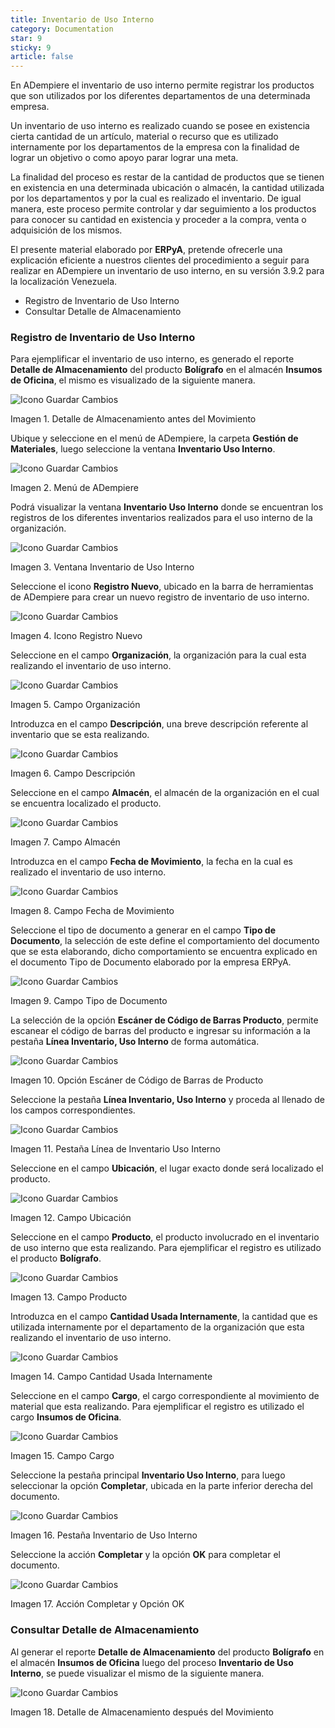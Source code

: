 ```yaml
---
title: Inventario de Uso Interno
category: Documentation
star: 9
sticky: 9
article: false
---
```


En ADempiere el inventario de uso interno permite registrar los productos que son utilizados por los diferentes departamentos de una determinada empresa.

Un inventario de uso interno es realizado cuando se posee en existencia cierta cantidad de un artículo, material o recurso que es utilizado internamente por los departamentos de la empresa con la finalidad de lograr un objetivo o como apoyo parar lograr una meta.

La finalidad del proceso es restar de la cantidad de productos que se tienen en existencia en una determinada ubicación o almacén, la cantidad utilizada por los departamentos y por la cual es realizado el inventario. De igual manera, este proceso permite controlar y dar seguimiento a los productos para conocer su cantidad en existencia y proceder a la compra, venta o adquisición de los mismos.

El presente material elaborado por **ERPyA**, pretende ofrecerle una explicación eficiente a nuestros clientes del procedimiento a seguir para realizar en ADempiere un inventario de uso interno, en su versión 3.9.2 para la localización Venezuela.

- Registro de Inventario de Uso Interno
- Consultar Detalle de Almacenamiento

### Registro de Inventario de Uso Interno

Para ejemplificar el inventario de uso interno, es generado el reporte **Detalle de Almacenamiento** del producto **Bolígrafo** en el almacén **Insumos de Oficina**, el mismo es visualizado de la siguiente manera.

![Icono Guardar Cambios](/assets/img/docs/materials-management/mam-materials-image1.png)

Imagen 1. Detalle de Almacenamiento antes del Movimiento

Ubique y seleccione en el menú de ADempiere, la carpeta **Gestión de Materiales**, luego seleccione la ventana **Inventario Uso Interno**.

![Icono Guardar Cambios](/assets/img/docs/materials-management/mam-materials-image2.png)

Imagen 2. Menú de ADempiere

Podrá visualizar la ventana **Inventario Uso Interno** donde se encuentran los registros de los diferentes inventarios realizados para el uso interno de la organización.

![Icono Guardar Cambios](/assets/img/docs/materials-management/mam-materials-image3.png)

Imagen 3. Ventana Inventario de Uso Interno

Seleccione el icono **Registro Nuevo**, ubicado en la barra de herramientas de ADempiere para crear un nuevo registro de inventario de uso interno.

![Icono Guardar Cambios](/assets/img/docs/materials-management/mam-materials-image4.png)

Imagen 4. Icono Registro Nuevo

Seleccione en el campo **Organización**, la organización para la cual esta realizando el inventario de uso interno.

![Icono Guardar Cambios](/assets/img/docs/materials-management/mam-materials-image5.png)

Imagen 5. Campo Organización

Introduzca en el campo **Descripción**, una breve descripción referente al inventario que se esta realizando.

![Icono Guardar Cambios](/assets/img/docs/materials-management/mam-materials-image6.png)

Imagen 6. Campo Descripción

Seleccione en el campo **Almacén**, el almacén de la organización en el cual se encuentra localizado el producto.

![Icono Guardar Cambios](/assets/img/docs/materials-management/mam-materials-image7.png)

Imagen 7. Campo Almacén

Introduzca en el campo **Fecha de Movimiento**, la fecha en la cual es realizado el inventario de uso interno.

![Icono Guardar Cambios](/assets/img/docs/materials-management/mam-materials-image8.png)

Imagen 8. Campo Fecha de Movimiento

Seleccione el tipo de documento a generar en el campo **Tipo de Documento**, la selección de este define el comportamiento del documento que se esta elaborando, dicho comportamiento se encuentra explicado en el documento Tipo de Documento elaborado por la empresa ERPyA.

![Icono Guardar Cambios](/assets/img/docs/materials-management/mam-materials-image9.png)

Imagen 9. Campo Tipo de Documento

La selección de la opción **Escáner de Código de Barras Producto**, permite escanear el código de barras del producto e ingresar su información a la pestaña **Línea Inventario, Uso Interno** de forma automática.

![Icono Guardar Cambios](/assets/img/docs/materials-management/mam-materials-image10.png)

Imagen 10. Opción Escáner de Código de Barras de Producto

Seleccione la pestaña **Línea Inventario, Uso Interno** y proceda al llenado de los campos correspondientes.

![Icono Guardar Cambios](/assets/img/docs/materials-management/mam-materials-image11.png)

Imagen 11. Pestaña Línea de Inventario Uso Interno

Seleccione en el campo **Ubicación**, el lugar exacto donde será localizado el producto.

![Icono Guardar Cambios](/assets/img/docs/materials-management/mam-materials-image12.png)

Imagen 12. Campo Ubicación

Seleccione en el campo **Producto**, el producto involucrado en el inventario de uso interno que esta realizando. Para ejemplificar el registro es utilizado el producto **Bolígrafo**.

![Icono Guardar Cambios](/assets/img/docs/materials-management/mam-materials-image13.png)

Imagen 13. Campo Producto

Introduzca en el campo **Cantidad Usada Internamente**, la cantidad que es utilizada internamente por el departamento de la organización que esta realizando el inventario de uso interno.

![Icono Guardar Cambios](/assets/img/docs/materials-management/mam-materials-image14.png)

Imagen 14. Campo Cantidad Usada Internamente

Seleccione en el campo **Cargo**, el cargo correspondiente al movimiento de material que esta realizando. Para ejemplificar el registro es utilizado el cargo **Insumos de Oficina**.

![Icono Guardar Cambios](/assets/img/docs/materials-management/mam-materials-image15.png)

Imagen 15. Campo Cargo

Seleccione la pestaña principal **Inventario Uso Interno**, para luego seleccionar la opción **Completar**, ubicada en la parte inferior derecha del documento.

![Icono Guardar Cambios](/assets/img/docs/materials-management/mam-materials-image16.png)

Imagen 16. Pestaña Inventario de Uso Interno

Seleccione la acción **Completar** y la opción **OK** para completar el documento.

![Icono Guardar Cambios](/assets/img/docs/materials-management/mam-materials-image17.png)

Imagen 17. Acción Completar y Opción OK

### Consultar Detalle de Almacenamiento

Al generar el reporte **Detalle de Almacenamiento** del producto **Bolígrafo** en el almacén **Insumos de Oficina** luego del proceso **Inventario de Uso Interno**, se puede visualizar el mismo de la siguiente manera.

![Icono Guardar Cambios](/assets/img/docs/materials-management/mam-materials-image18.png)

Imagen 18. Detalle de Almacenamiento después del Movimiento

